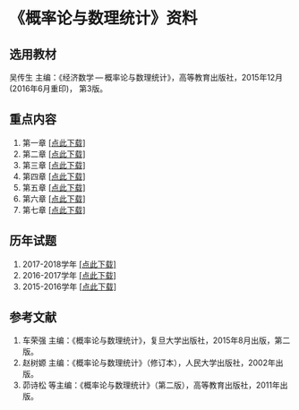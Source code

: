 # 《概率论与数理统计》资料

## 选用教材

吴传生 主编：《经济数学 — 概率论与数理统计》，高等教育出版社，2015年12月(2016年6月重印)， 第3版。



## 重点内容

1. 第一章  <a href='./gltj/ppt/gltj_keypoint_chap1.pdf'>[点此下载]</a> 
2. 第二章  <a href='./gltj/ppt/gltj_keypoint_chap2.pdf'>[点此下载]</a> 
3. 第三章  <a href='./gltj/ppt/gltj_keypoint_chap3.pdf'>[点此下载]</a> 
4. 第四章  <a href='./gltj/ppt/gltj_keypoint_chap4.pdf'>[点此下载]</a> 
5. 第五章  <a href='./gltj/ppt/gltj_keypoint_chap5.pdf'>[点此下载]</a> 
6. 第六章  <a href='./gltj/ppt/gltj_keypoint_chap6.pdf'>[点此下载]</a> 
7. 第七章  <a href='./gltj/ppt/gltj_keypoint_chap7.pdf'>[点此下载]</a> 

## 历年试题

1. 2017-2018学年 <a href='./gltj/exam/gltj_xsim_2017_1.pdf'>[点此下载]</a> 
2. 2016-2017学年 <a href='./gltj/exam/gltj_xsim_2016_2.pdf'>[点此下载]</a> 
3. 2015-2016学年 <a href='./gltj/exam/gltj_xsim_2015_2.pdf'>[点此下载]</a> 

## 参考文献

1. 车荣强 主编：《概率论与数理统计》，复旦大学出版社，2015年8月出版，第二版。
2. 赵树嫄 主编：《概率论与数理统计》（修订本），人民大学出版社，2002年出版。
3. 茆诗松 等主编：《概率论与数理统计》（第二版），高等教育出版社，2011年出版。







